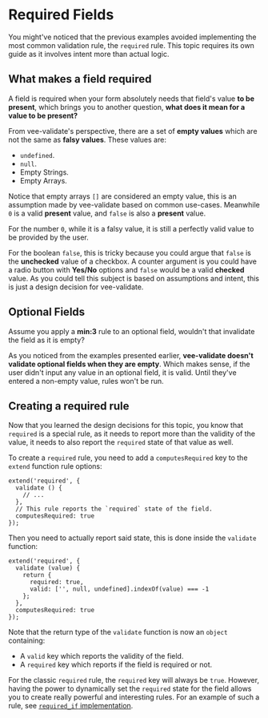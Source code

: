 # Required Fields

You might've noticed that the previous examples avoided implementing the most common validation rule, the `required` rule. This topic requires its own guide as it involves intent more than actual logic.

## What makes a field required

A field is required when your form absolutely needs that field's value **to be present**, which brings you to another question, **what does it mean for a value to be present?**

From vee-validate's perspective, there are a set of **empty values** which are not the same as **falsy values**. These values are:

- `undefined`.
- `null`.
- Empty Strings.
- Empty Arrays.

Notice that empty arrays `[]` are considered an empty value, this is an assumption made by vee-validate based on common use-cases. Meanwhile `0` is a valid **present** value, and `false` is also a **present** value.

For the number `0`, while it is a falsy value, it is still a perfectly valid value to be provided by the user.

For the boolean `false`, this is tricky because you could argue that `false` is the **unchecked** value of a checkbox. A counter argument is you could have a radio button with **Yes/No** options and `false` would be a valid **checked** value. As you could tell this subject is based on assumptions and intent, this is just a design decision for vee-validate.

## Optional Fields

Assume you apply a **min:3** rule to an optional field, wouldn't that invalidate the field as it is empty?

As you noticed from the examples presented earlier, **vee-validate doesn't validate optional fields when they are empty**. Which makes sense, if the user didn't input any value in an optional field, it is valid. Until they've entered a non-empty value, rules won't be run.

## Creating a required rule

Now that you learned the design decisions for this topic, you know that `required` is a special rule, as it needs to report more than the validity of the value, it needs to also report the `required` state of that value as well.

To create a `required` rule, you need to add a `computesRequired` key to the `extend` function rule options:

```js{6}
extend('required', {
  validate () {
    // ...
  },
  // This rule reports the `required` state of the field.
  computesRequired: true
});
```

Then you need to actually report said state, this is done inside the `validate` function:

```js{4,5}
extend('required', {
  validate (value) {
    return {
      required: true,
      valid: ['', null, undefined].indexOf(value) === -1
    };
  },
  computesRequired: true
});
```

Note that the return type of the `validate` function is now an `object` containing:

- A `valid` key which reports the validity of the field.
- A `required` key which reports if the field is required or not.

For the classic `required` rule, the `required` key will always be `true`. However, having the power to dynamically set the `required` state for the field allows you to create really powerful and interesting rules. For an example of such a rule, see [`required_if` implementation](https://github.com/logaretm/vee-validate/blob/master/src/rules/required_if.ts).
